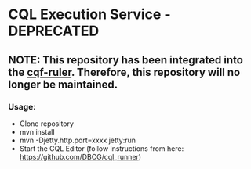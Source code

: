 # CQL Execution Service - DEPRECATED

## NOTE: This repository has been integrated into the [cqf-ruler](https://github.com/DBCG/cqf-ruler/blob/master/src/main/java/org/opencds/cqf/servlet/ExecutionServiceServlet.java). Therefore, this repository will no longer be maintained.

### Usage:
- Clone repository
- mvn install
- mvn -Djetty.http.port=xxxx jetty:run
- Start the CQL Editor (follow instructions from here: https://github.com/DBCG/cql_runner)
